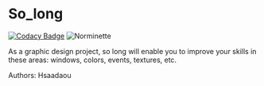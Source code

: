 # So_long

[![Codacy Badge](https://api.codacy.com/project/badge/Grade/a7ea133692384ce898799f497288e766)](https://app.codacy.com/gh/hassansaadfr/so_long?utm_source=github.com&utm_medium=referral&utm_content=hassansaadfr/so_long&utm_campaign=Badge_Grade_Settings)
![Norminette](https://github.com/hassansaadfr/so_long/workflows/norminette3/badge.svg)

As a graphic design project, so long will enable you to improve your skills in these
areas: windows, colors, events, textures, etc.

Authors:
Hsaadaou
